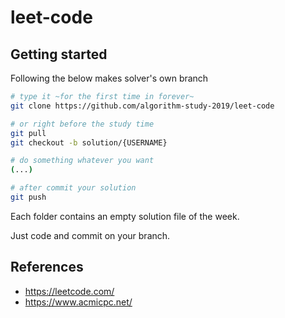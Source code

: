 # leet-code

## Getting started

Following the below makes solver's own branch

```bash
# type it ~for the first time in forever~
git clone https://github.com/algorithm-study-2019/leet-code

# or right before the study time
git pull
git checkout -b solution/{USERNAME}

# do something whatever you want
(...)

# after commit your solution
git push
```

Each folder contains an empty solution file of the week.

Just code and commit on your branch.

## References

- https://leetcode.com/
- https://www.acmicpc.net/